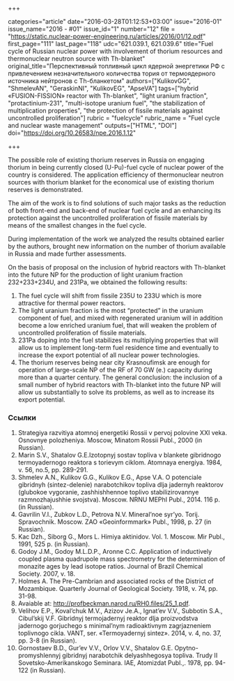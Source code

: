 +++

categories="article"
date="2016-03-28T01:12:53+03:00"
issue="2016-01"
issue_name="2016 - #01"
issue_id="1"
number="12"
file = "https://static.nuclear-power-engineering.ru/articles/2016/01/12.pdf"
first_page="111"
last_page="118"
udc="621.039.1, 621.039.6"
title="Fuel cycle of Russian nuclear power with involvement of thorium resources and thermonuclear neutron source with Th-blanket"
original_title="Перспективный топливный цикл ядерной энергетики РФ с привлечением незначительного количества тория от термоядерного источника нейтронов с Th-бланкетом"
authors=["KulikovGG", "ShmelevAN", "GeraskinNI", "KulikovEG", "ApseVA"]
tags=["hybrid «FUSION-FISSION» reactor with Th-blanket", "light uranium fraction", "protactinium-231", "multi-isotope uranium fuel", "the stabilization of multiplication properties", "the protection of fissile materials against uncontrolled proliferation"]
rubric = "fuelcycle"
rubric_name = "Fuel cycle and nuclear waste management"
outputs=["HTML", "DOI"]
doi="https://doi.org/10.26583/npe.2016.1.12"

+++

The possible role of existing thorium reserves in Russia on engaging thorium in being currently closed (U-Pu)-fuel cycle of nuclear power of the country is considered. The application efficiency of thermonuclear neutron sources with thorium blanket for the economical use of existing thorium reserves is demonstrated.

The aim of the work is to find solutions of such major tasks as the reduction of both front-end and back-end of nuclear fuel cycle and an enhancing its protection against the uncontrolled proliferation of fissile materials by means of the smallest changes in the fuel cycle.

During implementation of the work we analyzed the results obtained earlier by the authors, brought new information on the number of thorium available in Russia and made further assessments.

On the basis of proposal on the inclusion of hybrid reactors with Th-blanket into the future NP for the production of light uranium fraction 232+233+234U, and 231Pa, we obtained the following results:
1. The fuel cycle will shift from fissile 235U to 233U which is more attractive for thermal power reactors.
2. The light uranium fraction is the most “protected” in the uranium component of fuel, and mixed with regenerated uranium will in addition become a low enriched uranium fuel, that will weaken the problem of uncontrolled proliferation of fissile materials.
3. 231Pa doping into the fuel stabilizes its multiplying properties that will allow us to implement long-term fuel residence time and eventually to increase the export potential of all nuclear power technologies.
4. The thorium reserves being near city Krasnoufimsk are enough for operation of large-scale NP of the RF of 70 GW (e.) capacity during more than a quarter century. The general conclusion: the inclusion of a small number of hybrid reactors with Th-blanket into the future NP will allow us substantially to solve its problems, as well as to increase its export potential.

### Ссылки

1. Strategiya razvitiya atomnoj energetiki Rossii v pervoj polovine XXI veka. Osnovnye polozheniya. Moscow, Minatom Rossii Publ., 2000 (in Russian).
2. Marin S.V., Shatalov G.E.Izotopnyj sostav topliva v blankete gibridnogo termoyadernogo reaktora s torievym ciklom. Atomnaya energiya. 1984, v. 56, no.5, pp. 289-291.
3. Shmelev A.N., Kulikov G.G., Kulikov E.G., Apse V.A. O potenciale gibridnyh (sintez-delenie) narabotchikov topliva dlja jadernyh reaktorov (glubokoe vygoranie, zashhishhennoe toplivo stabilizirovannye razmnozhajushhie svojstva). Moscow. NRNU MEPhI Publ., 2014. 116 p. (in Russian).
4. Gavrilin V.I., Zubkov L.D., Petrova N.V. Mineral’noe syr’yo. Torij. Spravochnik. Moscow. ZAO «Geoinformmark» Publ., 1998, p. 27 (in Russian).
5. Kac Dzh., Siborg G., Mors L. Himiya aktinidov. Vol. 1. Moscow. Mir Publ., 1991, 525 p. (in Russian).
6. Godoy J.M., Godoy M.L.D.P., Aronne C.C. Application of inductively coupled plasma quadrupole mass spectrometry for the determination of monazite ages by lead isotope ratios. Journal of Brazil Chemical Society. 2007, v. 18.
7. Holmes A. The Pre-Cambrian and associated rocks of the District of Mozambique. Quarterly Journal of Geological Society. 1918, v. 74, pp. 31-98.
8. Avaiable at: http://profbeckman.narod.ru/RH0.files/25_1.pdf.
9. Velihov E.P., Koval’chuk M.V., Azizov Je.A., Ignat’ev V.V., Subbotin S.A., Cibul’skij V.F. Gibridnyj termojadernyj reaktor dlja proizvodstva jadernogo gorjuchego s minimal’nym radioaktivnym zagrjazneniem toplivnogo cikla. VANT, ser. «Termoyadernyj sintez». 2014, v. 4, no. 37, pp. 3-8 (in Russian).
10. Gornostaev B.D., Gur’ev V.V., Orlov V.V., Shatalov G.E. Opytno-promyshlennyj gibridnyj narabotchik delyashhegosya topliva. Trudy II Sovetsko-Amerikanskogo Seminara. IAE, Atomizdat Publ.,. 1978, pp. 94-122 (in Russian).
